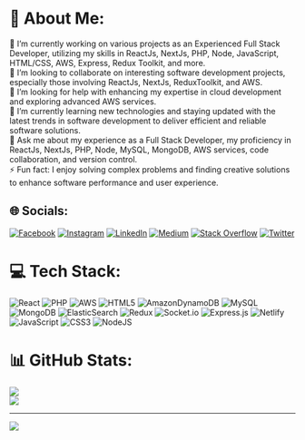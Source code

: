 # 💫 About Me:
🔭 I’m currently working on various projects as an Experienced Full Stack Developer, utilizing my skills in ReactJs, NextJs, PHP, Node, JavaScript, HTML/CSS, AWS, Express, Redux Toolkit, and more.<br>👯 I’m looking to collaborate on interesting software development projects, especially those involving ReactJs, NextJs, ReduxToolkit, and AWS.<br>🤝 I’m looking for help with enhancing my expertise in cloud development and exploring advanced AWS services.<br>🌱 I’m currently learning new technologies and staying updated with the latest trends in software development to deliver efficient and reliable software solutions.<br>💬 Ask me about my experience as a Full Stack Developer, my proficiency in ReactJs, NextJs, PHP, Node, MySQL, MongoDB, AWS services, code collaboration, and version control.<br>⚡ Fun fact: I enjoy solving complex problems and finding creative solutions to enhance software performance and user experience.


## 🌐 Socials:
[![Facebook](https://img.shields.io/badge/Facebook-%231877F2.svg?logo=Facebook&logoColor=white)](https://facebook.com/shakiraliswe) [![Instagram](https://img.shields.io/badge/Instagram-%23E4405F.svg?logo=Instagram&logoColor=white)](https://instagram.com/shakiraliswe) [![LinkedIn](https://img.shields.io/badge/LinkedIn-%230077B5.svg?logo=linkedin&logoColor=white)](https://linkedin.com/in/shakiraliswe) [![Medium](https://img.shields.io/badge/Medium-12100E?logo=medium&logoColor=white)](https://medium.com/@shakiraliswe) [![Stack Overflow](https://img.shields.io/badge/-Stackoverflow-FE7A16?logo=stack-overflow&logoColor=white)]([https://stackoverflow.com/users/shakiraliswe](https://stackoverflow.com/users/8759591/shakir-ali)) [![Twitter](https://img.shields.io/badge/Twitter-%231DA1F2.svg?logo=Twitter&logoColor=white)](https://twitter.com/shakiraliswe) 

# 💻 Tech Stack:
![React](https://img.shields.io/badge/react-%2320232a.svg?style=for-the-badge&logo=react&logoColor=%2361DAFB) ![PHP](https://img.shields.io/badge/php-%23777BB4.svg?style=for-the-badge&logo=php&logoColor=white) ![AWS](https://img.shields.io/badge/AWS-%23FF9900.svg?style=for-the-badge&logo=amazon-aws&logoColor=white) ![HTML5](https://img.shields.io/badge/html5-%23E34F26.svg?style=for-the-badge&logo=html5&logoColor=white) ![AmazonDynamoDB](https://img.shields.io/badge/Amazon%20DynamoDB-4053D6?style=for-the-badge&logo=Amazon%20DynamoDB&logoColor=white) ![MySQL](https://img.shields.io/badge/mysql-%2300f.svg?style=for-the-badge&logo=mysql&logoColor=white) ![MongoDB](https://img.shields.io/badge/MongoDB-%234ea94b.svg?style=for-the-badge&logo=mongodb&logoColor=white) ![ElasticSearch](https://img.shields.io/badge/-ElasticSearch-005571?style=for-the-badge&logo=elasticsearch) ![Redux](https://img.shields.io/badge/redux-%23593d88.svg?style=for-the-badge&logo=redux&logoColor=white) ![Socket.io](https://img.shields.io/badge/Socket.io-black?style=for-the-badge&logo=socket.io&badgeColor=010101) ![Express.js](https://img.shields.io/badge/express.js-%23404d59.svg?style=for-the-badge&logo=express&logoColor=%2361DAFB) ![Netlify](https://img.shields.io/badge/netlify-%23000000.svg?style=for-the-badge&logo=netlify&logoColor=#00C7B7) ![JavaScript](https://img.shields.io/badge/javascript-%23323330.svg?style=for-the-badge&logo=javascript&logoColor=%23F7DF1E) ![CSS3](https://img.shields.io/badge/css3-%231572B6.svg?style=for-the-badge&logo=css3&logoColor=white) ![NodeJS](https://img.shields.io/badge/node.js-6DA55F?style=for-the-badge&logo=node.js&logoColor=white)
# 📊 GitHub Stats:
![](https://github-readme-stats.vercel.app/api?username=shakiraliswe&theme=default&hide_border=true&include_all_commits=true&count_private=true)<br/>
![](https://github-readme-streak-stats.herokuapp.com/?user=shakiraliswe&theme=default&hide_border=true)<br/>

---
[![](https://visitcount.itsvg.in/api?id=shakiraliswe&icon=0&color=12)](https://visitcount.itsvg.in)

<!-- Proudly created with GPRM ( https://gprm.itsvg.in ) -->
